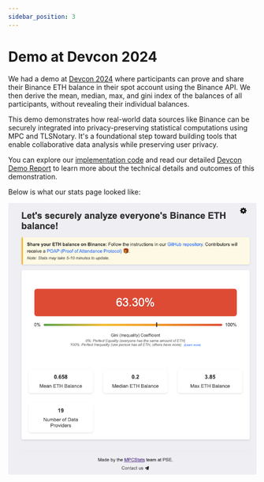```yaml
---
sidebar_position: 3
---
```


# Demo at Devcon 2024

We had a demo at [Devcon 2024](https://www.youtube.com/watch?v=wCp7Zsjou7w) where participants can prove and share their Binance ETH balance in their spot account using the Binance API. We then derive the mean, median, max, and gini index of the balances of all participants, without revealing their individual balances.

This demo demonstrates how real-world data sources like Binance can be securely integrated into privacy-preserving statistical computations using MPC and TLSNotary. It's a foundational step toward building tools that enable collaborative data analysis while preserving user privacy.

You can explore our [implementation code](https://github.com/ZKStats/mpc-demo-infra) and read our detailed [Devcon Demo Report](https://pse-team.notion.site/MPCStats-Devcon-Demo-Report-3055bb69afd24d60bf8ee8d4fa5f774c) to learn more about the technical details and outcomes of this demonstration.


Below is what our stats page looked like:

![Devcon demo interface](./devcon-demo.png)


<!--
## (TODO) 2. Simple Example

- **Branch:** [`simple`](https://github.com/ZKStats/mpc-demo-infra/tree/simple)

Three participants prove and share their followers count on [page 0](https://jernkunpittaya.github.io/followers-page/party_0.html), [page 1](https://jernkunpittaya.github.io/followers-page/party_1.html), and [page 2](https://jernkunpittaya.github.io/followers-page/party_2.html), respectively. We then derive the statistics of all participants using MPC. -->
